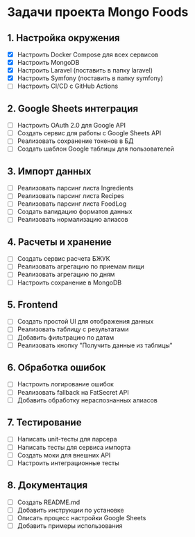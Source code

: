 # Задачи проекта Mongo Foods

## 1. Настройка окружения
- [x] Настроить Docker Compose для всех сервисов
- [x] Настроить MongoDB
- [x] Настроить Laravel (поставить в папку laravel)
- [x] Настроить Symfony (поставить в папку symfony)
- [ ] Настроить CI/CD с GitHub Actions

## 2. Google Sheets интеграция
- [ ] Настроить OAuth 2.0 для Google API
- [ ] Создать сервис для работы с Google Sheets API
- [ ] Реализовать сохранение токенов в БД
- [ ] Создать шаблон Google таблицы для пользователей

## 3. Импорт данных
- [ ] Реализовать парсинг листа Ingredients
- [ ] Реализовать парсинг листа Recipes
- [ ] Реализовать парсинг листа FoodLog
- [ ] Создать валидацию форматов данных
- [ ] Реализовать нормализацию алиасов

## 4. Расчеты и хранение
- [ ] Создать сервис расчета БЖУК
- [ ] Реализовать агрегацию по приемам пищи
- [ ] Реализовать агрегацию по дням
- [ ] Настроить сохранение в MongoDB

## 5. Frontend
- [ ] Создать простой UI для отображения данных
- [ ] Реализовать таблицу с результатами
- [ ] Добавить фильтрацию по датам
- [ ] Реализовать кнопку "Получить данные из таблицы"

## 6. Обработка ошибок
- [ ] Настроить логирование ошибок
- [ ] Реализовать fallback на FatSecret API
- [ ] Добавить обработку нераспознанных алиасов

## 7. Тестирование
- [ ] Написать unit-тесты для парсера
- [ ] Написать тесты для сервиса импорта
- [ ] Создать моки для внешних API
- [ ] Настроить интеграционные тесты

## 8. Документация
- [ ] Создать README.md
- [ ] Добавить инструкции по установке
- [ ] Описать процесс настройки Google Sheets
- [ ] Добавить примеры использования
